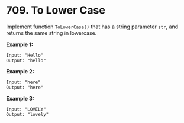 # 709. To Lower Case

Implement function `ToLowerCase()` that has a string parameter `str`, and returns the same string in lowercase.

**Example 1:**

```()
Input: "Hello"
Output: "hello"
```

**Example 2:**

```()
Input: "here"
Output: "here"
```

**Example 3:**

```()
Input: "LOVELY"
Output: "lovely"
```
